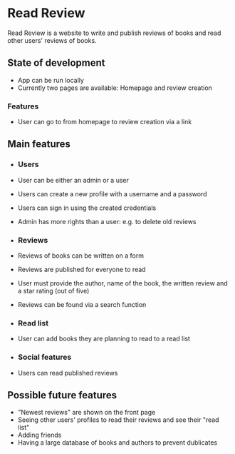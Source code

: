 # Read Review

 Read Review is a website to write and publish reviews of books and read other users' reviews of books.

## State of development

 - App can be run locally
 - Currently two pages are available: Homepage and review creation

### Features
 - User can go to from homepage to review creation via a link

## Main features

 - ### Users
 - User can be either an admin or a user
 - Users can create a new profile with a username and a password
 - Users can sign in using the created credentials
 - Admin has more rights than a user: e.g. to delete old reviews 
 
 - ### Reviews
 - Reviews of books can be written on a form
 - Reviews are published for everyone to read
 - User must provide the author, name of the book, the written review and a star rating (out of five)
 - Reviews can be found via a search function
 
 - ### Read list
 - User can add books they are planning to read to a read list
 
 - ### Social features
 - Users can read published reviews
 
 ## Possible future features
 - "Newest reviews" are shown on the front page
 - Seeing other users' profiles to read their reviews and see their "read list"
 - Adding friends
 - Having a large database of books and authors to prevent dublicates
